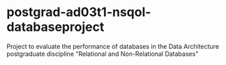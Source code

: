 # postgrad-ad03t1-nsqol-databaseproject
Project to evaluate the performance of databases in the Data Architecture postgraduate discipline "Relational and Non-Relational Databases"
